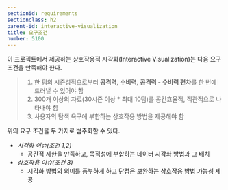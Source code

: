 ```yaml
---
sectionid: requirements
sectionclass: h2
parent-id: interactive-visualization
title: 요구조건
number: 5100
---
```


이 프로젝트에서 제공하는 상호작용적 시각화(Interactive Visualization)는 다음 요구 조건을 만족해야 한다.

> 1. 한 팀의 시즌성적으로부터 **공격력**, **수비력**, **공격력 - 수비력 편차**를 한 번에 드러낼 수 있어야 함 
> 2. 300개 이상의 자료(30시즌 이상 * 최대 10팀)를 공간효율적, 직관적으로 나타내야 함
> 3. 사용자의 탐색 욕구에 부합하는 상호작용 방법을 제공해야 함

위의 요구 조건을 두 가지로 범주화할 수 있다.

- *시각화 이슈(조건 1,2)* 
	- 공간적 제한을 만족하고, 목적성에 부합하는 데이터 시각화 방법과 그 배치
- *상호작용 이슈(조건 3)*
	- 시각화 방법의 의미를 풍부하게 하고 단점은 보완하는 상호작용 방법 가능성 제공